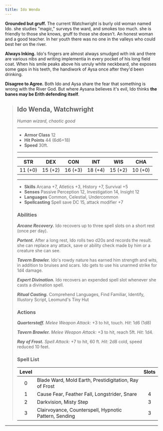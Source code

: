 ```yaml
---
title: Ido Wenda
---
```


**Grounded but gruff.** The current Watchwright is burly old woman named Ido. she studies "magic," surveys the ward, and smokes too much. she is  friendly to those she knows,  gruff to those she doesn't. An honest woman and a good teacher. In her youth there was no one in the valleys who could best her on the river. 

**Always Inking.** Ido's fingers are almost always smudged with ink and there are various nibs and writing implementia in every pocket of his long field coat. When his smile peaks above his unruly white neckbeard, she exposes some gaps in his teeth, the handiwork of Aysa once after they'd been drinking. 

**Disagree to Agree.** Both Ido and Aysa share the fear that something is wrong with the River God. But where Aysana believes it's evil, Ido thinks **the banes may be Erith defending itself**.

> ## Ido Wenda, Watchwright
>*Human wizard, chaotic good*
> ___
>
> - **Armor Class**  12
> - **Hit Points**  44 (6d6+18)
> - **Speed**  30ft.
>
>___
>|STR|DEX|CON|INT|WIS|CHA|
>|:---:|:---:|:---:|:---:|:---:|:---:|
>|11 (+0)|15 (+2)|16 (+3)|18 (+4)|15 (+2)|10 (+0)|
>___
>
> - **Skills** Arcana +7, Atletics +3, History +7, Survival +5
> - **Senses** Passive Perception 12, Investigation 14, Insight 12
> - **Languages** Common, Celestial, Undercommon
> - **Spellcasting** Spell save DC 15, attack modifier +7
>
> ### Abilities
>
>**_Arcane Recovery._** Ido recovers up to three spell slots on a short rest (once per day).
>
>**_Portent._** After a long rest, Ido rolls two d20s and records the result. she can replace any attack, save or ability check made by him or a creature she can see.
>
>**_Tavern Brawler._** Ido's rowdy nature has earned him strength and wits, in addition to bruises and scars. Ido gets to use his unarmed strike for 1d4 damage.
>
>**_Expert Divination._** Ido recovers an expended spell slot whenever she casts a divination spell.
>
>**_Ritual Casting._** Comprehend Languages, Find Familiar, Identify, Illustory Script, Leomund's Tiny Hut
> 
> ### Actions
> _**Quarterstaff.**_ *Melee Weapon Attack:* +3 to hit, touch. _Hit_: 1d6 (1d8)
>
> _**Tavern Brawler.**_ *Melee Weapon Attack:* +3 to hit, reach 5ft. _Hit_: 1d4.
>
> **_Ray of Frost._** *Spell Attack:* +7 to hit, 60 ft. _Hit:_ 2d8 cold, speed reduced 10 feet.
>
> ### Spell List
>| Level |  | Slots |
>|:---:|:------------|:----:|
>|  0  | Blade Ward, Mold Earth, Prestidigitation, Ray of Frost |
>|  1  | Cause Fear, Feather Fall, Longstrider, Snare | 4|
>|  2  | Darkvision, Misty Step | 3 |
>|  3  | Clairvoyance, Counterspell, Hypnotic Pattern, Sending | 3 |
___